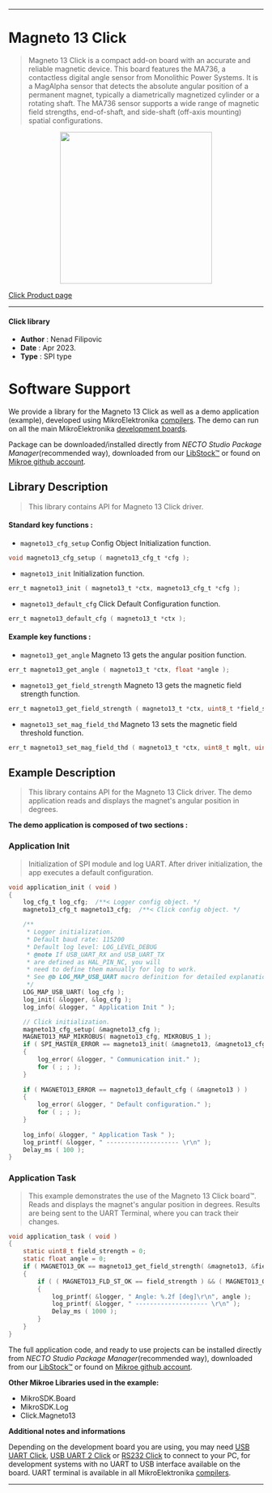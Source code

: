 
---
# Magneto 13 Click

> Magneto 13 Click is a compact add-on board with an accurate and reliable magnetic device. 
> This board features the MA736, a contactless digital angle sensor from Monolithic Power Systems. 
> It is a MagAlpha sensor that detects the absolute angular position of a permanent magnet, 
> typically a diametrically magnetized cylinder or a rotating shaft. 
> The MA736 sensor supports a wide range of magnetic field strengths, end-of-shaft, 
> and side-shaft (off-axis mounting) spatial configurations.

<p align="center">
  <img src="https://download.mikroe.com/images/click_for_ide/magneto13_click.png" height=300px>
</p>

[Click Product page](https://www.mikroe.com/magneto-13-click)

---


#### Click library

- **Author**        : Nenad Filipovic
- **Date**          : Apr 2023.
- **Type**          : SPI type


# Software Support

We provide a library for the Magneto 13 Click
as well as a demo application (example), developed using MikroElektronika
[compilers](https://www.mikroe.com/necto-studio).
The demo can run on all the main MikroElektronika [development boards](https://www.mikroe.com/development-boards).

Package can be downloaded/installed directly from *NECTO Studio Package Manager*(recommended way), downloaded from our [LibStock&trade;](https://libstock.mikroe.com) or found on [Mikroe github account](https://github.com/MikroElektronika/mikrosdk_click_v2/tree/master/clicks).

## Library Description

> This library contains API for Magneto 13 Click driver.

#### Standard key functions :

- `magneto13_cfg_setup` Config Object Initialization function.
```c
void magneto13_cfg_setup ( magneto13_cfg_t *cfg );
```

- `magneto13_init` Initialization function.
```c
err_t magneto13_init ( magneto13_t *ctx, magneto13_cfg_t *cfg );
```

- `magneto13_default_cfg` Click Default Configuration function.
```c
err_t magneto13_default_cfg ( magneto13_t *ctx );
```

#### Example key functions :

- `magneto13_get_angle` Magneto 13 gets the angular position function.
```c
err_t magneto13_get_angle ( magneto13_t *ctx, float *angle );
```

- `magneto13_get_field_strength` Magneto 13 gets the magnetic field strength function.
```c
err_t magneto13_get_field_strength ( magneto13_t *ctx, uint8_t *field_strength );
```

- `magneto13_set_mag_field_thd` Magneto 13 sets the magnetic field threshold function.
```c
err_t magneto13_set_mag_field_thd ( magneto13_t *ctx, uint8_t mglt, uint8_t mght );
```

## Example Description

> This library contains API for the Magneto 13 Click driver.
> The demo application reads and displays 
> the magnet's angular position in degrees.

**The demo application is composed of two sections :**

### Application Init

> Initialization of SPI module and log UART.
> After driver initialization, the app executes a default configuration.

```c
void application_init ( void )
{
    log_cfg_t log_cfg;  /**< Logger config object. */
    magneto13_cfg_t magneto13_cfg;  /**< Click config object. */

    /** 
     * Logger initialization.
     * Default baud rate: 115200
     * Default log level: LOG_LEVEL_DEBUG
     * @note If USB_UART_RX and USB_UART_TX 
     * are defined as HAL_PIN_NC, you will 
     * need to define them manually for log to work. 
     * See @b LOG_MAP_USB_UART macro definition for detailed explanation.
     */
    LOG_MAP_USB_UART( log_cfg );
    log_init( &logger, &log_cfg );
    log_info( &logger, " Application Init " );

    // Click initialization.
    magneto13_cfg_setup( &magneto13_cfg );
    MAGNETO13_MAP_MIKROBUS( magneto13_cfg, MIKROBUS_1 );
    if ( SPI_MASTER_ERROR == magneto13_init( &magneto13, &magneto13_cfg ) )
    {
        log_error( &logger, " Communication init." );
        for ( ; ; );
    }
    
    if ( MAGNETO13_ERROR == magneto13_default_cfg ( &magneto13 ) )
    {
        log_error( &logger, " Default configuration." );
        for ( ; ; );
    }
    
    log_info( &logger, " Application Task " );
    log_printf( &logger, " -------------------- \r\n" );
    Delay_ms ( 100 );
}
```

### Application Task

> This example demonstrates the use of the Magneto 13 Click board™.
> Reads and displays the magnet's angular position in degrees.
> Results are being sent to the UART Terminal, where you can track their changes.

```c
void application_task ( void )
{
    static uint8_t field_strength = 0;
    static float angle = 0;
    if ( MAGNETO13_OK == magneto13_get_field_strength( &magneto13, &field_strength ) )
    {
        if ( ( MAGNETO13_FLD_ST_OK == field_strength ) && ( MAGNETO13_OK == magneto13_get_angle( &magneto13, &angle ) ) )
        {
            log_printf( &logger, " Angle: %.2f [deg]\r\n", angle );
            log_printf( &logger, " -------------------- \r\n" );
            Delay_ms ( 1000 );
        }
    }
}
```

The full application code, and ready to use projects can be installed directly from *NECTO Studio Package Manager*(recommended way), downloaded from our [LibStock&trade;](https://libstock.mikroe.com) or found on [Mikroe github account](https://github.com/MikroElektronika/mikrosdk_click_v2/tree/master/clicks).

**Other Mikroe Libraries used in the example:**

- MikroSDK.Board
- MikroSDK.Log
- Click.Magneto13

**Additional notes and informations**

Depending on the development board you are using, you may need
[USB UART Click](https://www.mikroe.com/usb-uart-click),
[USB UART 2 Click](https://www.mikroe.com/usb-uart-2-click) or
[RS232 Click](https://www.mikroe.com/rs232-click) to connect to your PC, for
development systems with no UART to USB interface available on the board. UART
terminal is available in all MikroElektronika
[compilers](https://shop.mikroe.com/compilers).

---
